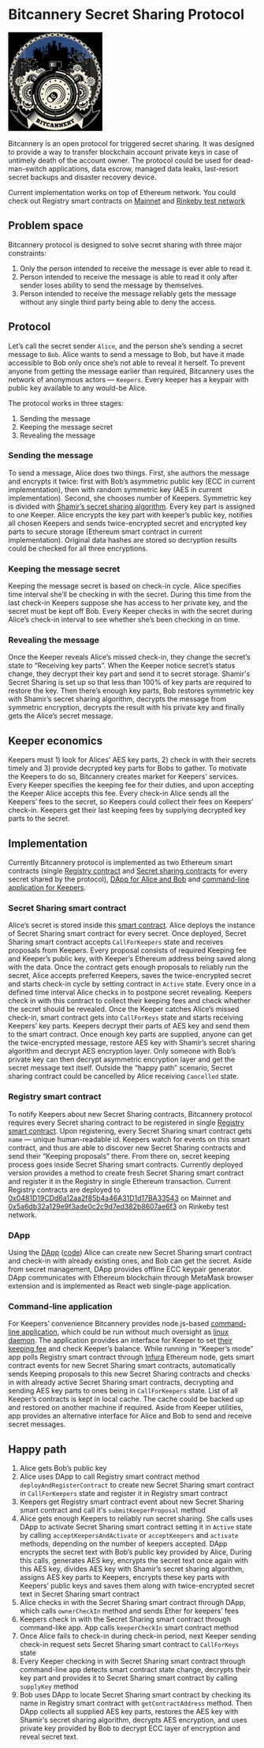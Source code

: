 # Bitcannery Secret Sharing Protocol

<img src='img/logo.jpg' alt='Bitcannery logo' height='200px'/>


Bitcannery is an open protocol for triggered secret sharing. It was designed to provide a way to transfer blockchain account private keys in case of untimely death of the account owner. The protocol could be used for dead-man-switch applications, data escrow, managed data leaks, last-resort secret backups and disaster recovery device.

Current implementation works on top of Ethereum network. You could check out Registry smart contracts on [Mainnet](https://etherscan.io/address/0x0481D19CDd6a12aa2f85b4a46A31D1d17BA33543) and [Rinkeby test network](https://rinkeby.etherscan.io/address/0x5a6db32a129e9f3ade0c2c9d7ed382b8607ae6f3 )

## Problem space
Bitcannery protocol is designed to solve secret sharing with three major constraints:

1. Only the person intended to receive the message is ever able to read it.
2. Person intended to receive the message is able to read it only after sender loses ability to send the message by themselves.
3. Person intended to receive the message reliably gets the message without any single third party being able to deny the access.

## Protocol
Let’s call the secret sender `Alice`, and the person she’s sending a secret message to `Bob`. Alice wants to send a message to Bob, but have it made accessible to Bob only once she’s not able to reveal it herself. To prevent anyone from getting the message earlier than required, Bitcannery uses the network of anonymous actors — `Keepers`. Every keeper has a keypair with public key available to any would-be Alice.

The protocol works in three stages:
1. Sending the message
2. Keeping the message secret
3. Revealing the message

### Sending the message
To send a message, Alice does two things. First, she authors the message and encrypts it twice: first with Bob’s asymmetric public key (ECC in current implementation), then with random symmetric key (AES in current implementation). Second, she chooses number of Keepers. Symmetric key is divided with [Shamir’s secret sharing algorithm](https://en.wikipedia.org/wiki/Shamir's_Secret_Sharing). Every key part is assigned to one Keeper. Alice encrypts the key part with keeper’s public key, notifies all chosen Keepers and sends twice-encrypted secret and encrypted key parts to secure storage (Ethereum smart contract in current implementation). Original data hashes are stored so decryption results could be checked for all three encryptions.

### Keeping the message secret
Keeping the message secret is based on check-in cycle. Alice specifies time interval she’ll be checking in with the secret. During this time from the last check-in Keepers suppose she has access to her private key, and the secret must be kept off Bob. Every Keeper checks in with the secret during Alice’s check-in interval to see whether she’s been checking in on time.

### Revealing the message
Once the Keeper reveals Alice’s missed check-in, they change the secret’s state to “Receiving key parts”. When the Keeper notice secret’s status change, they decrypt their key part and send it to secret storage. Shamir's Secret Sharing is set up so that less than 100% of key parts are required to restore the key. Then there’s enough key parts, Bob restores symmetric key with Shamir’s secret sharing algorithm, decrypts the message from symmetric encryption, decrypts the result with his private key and finally gets the Alice’s secret message.

## Keeper economics
Keepers must 1) look for Alices’ AES key parts, 2) check in with their secrets timely and 3) provide decrypted key parts for Bobs to gather. To motivate the Keepers to do so, Bitcannery creates market for Keepers’ services. Every Keeper specifies the keeping fee for their duties, and upon accepting the Keeper Alice accepts this fee. Every check-in Alice sends all the Keepers’ fees to the secret, so Keepers could collect their fees on Keepers’ check-in. Keepers get their last keeping fees by supplying decrypted key parts to the secret.

## Implementation
Currently Bitcannery protocol is implemented as two Ethereum smart contracts (single [Registry contract](https://github.com/bitcannery/bitcannery-dapp/blob/master/core/contracts/Registry.sol) and [Secret sharing contracts](https://github.com/bitcannery/bitcannery-dapp/blob/master/core/contracts/CryptoLegacy.sol) for every secret shared by the protocol), [DApp for Alice and Bob](https://github.com/bitcannery/bitcannery-dapp/tree/master/web) and [command-line application for Keepers](https://github.com/bitcannery/bitcannery-cli/).

### Secret Sharing smart contract
Alice’s secret is stored inside this [smart contract](https://github.com/bitcannery/bitcannery-dapp/blob/master/core/contracts/CryptoLegacy.sol). Alice deploys the instance of Secret Sharing smart contract for every secret. Once deployed, Secret Sharing smart contract accepts `CallForKeepers` state and receives proposals from Keepers. Every proposal consists of required Keeping fee and Keeper’s public key, with Keeper’s Ethereum address being saved along with the data. Once the contract gets enough proposals to reliably run the secret, Alice accepts preferred Keepers, saves the twice-encrypted secret and starts check-in cycle by setting contract in `Active` state. Every once in a defined time interval Alice checks in to postpone secret revealing. Keepers check in with this contract to collect their keeping fees and check whether the secret should be revealed. Once the Keeper catches Alice’s missed check-in, smart contract gets into `CallForKeys` state and starts receiving Keepers’ key parts. Keepers decrypt their parts of AES key and send them to the smart contract. Once enough key parts are supplied, anyone can get the twice-encrypted message, restore AES key with Shamir’s secret sharing algorithm and decrypt AES encryption layer. Only someone with Bob’s private key can then decrypt asymmetric encryption layer and get the secret message text itself. Outside the “happy path” scenario, Secret sharing contract could be cancelled by Alice receiving `Cancelled` state.

### Registry smart contract
To notify Keepers about new Secret Sharing contracts, Bitcannery protocol requires every Secret sharing contract to be registered in single [Registry smart contract](https://github.com/bitcannery/bitcannery-dapp/blob/master/core/contracts/Registry.sol). Upon registering, every Secret Sharing smart contract gets `name` — unique human-readable id. Keepers watch for events on this smart contract, and thus are able to discover new Secret Sharing contracts and send their “Keeping proposals” there. From there on, secret keeping process goes inside Secret Sharing smart contracts. Currently deployed version provides a method to create fresh Secret Sharing smart contract and register it in the Registry in single Ethereum transaction. Current Registry contracts are deployed to [0x0481D19CDd6a12aa2f85b4a46A31D1d17BA33543](https://etherscan.io/address/0x0481D19CDd6a12aa2f85b4a46A31D1d17BA33543) on Mainnet and [0x5a6db32a129e9f3ade0c2c9d7ed382b8607ae6f3](https://rinkeby.etherscan.io/address/0x5a6db32a129e9f3ade0c2c9d7ed382b8607ae6f3) on Rinkeby test network.

### DApp
Using the [DApp](https://bitcannery.github.io/bitcannery-dapp) ([code](https://github.com/bitcannery/bitcannery-dapp)) Alice can create new Secret Sharing smart contract and check-in with already existing ones, and Bob can get the secret. Aside from secret management, DApp provides offline ECC keypair generator. DApp communicates with Ethereum blockchain through MetaMask browser extension and is implemented as React web single-page application.

### Command-line application
For Keepers’ convenience Bitcannery provides node.js-based [command-line application](https://github.com/bitcannery/bitcannery-cli), which could be run without much oversight as [linux daemon](https://github.com/bitcannery/bitcannery-cli/tree/master/swarm#run-keepers-as-a-daemons). The application provides an interface for Keeper to set [their keeping fee](https://github.com/bitcannery/bitcannery-cli/blob/master/HOWTO.md#run-as-a-keeper) and check Keeper’s balance. While running in “Keeper’s mode” app polls Registry smart contract through [Infura](https://infura.io/) Ethereum node, gets smart contract events for new Secret Sharing smart contracts, automatically sends Keeping proposals to this new Secret Sharing contracts and checks in with already active Secret Sharing smart contracts, decrypting and sending AES key parts to ones being in `CallForKeepers` state. List of all Keeper’s contracts is kept in local cache. The cache could be backed up and restored on another machine if required.
Aside from Keeper utilities, app provides an alternative interface for Alice and Bob to send and receive secret messages.

## Happy path
1. Alice gets Bob’s public key
2. Alice uses DApp to call Registry smart contract method `deployAndRegisterContract` to create new Secret Sharing smart contract in `CallForKeepers` state and register it in Registry smart contract
3. Keepers get Registry smart contract event about new Secret Sharing smart contract and call it's `submitKeeperProposal` method
4. Alice gets enough Keepers to reliably run secret sharing. She calls uses DApp to activate Secret Sharing smart contract setting it in `Active` state by calling `acceptKeepersAndActivate` or `acceptKeepers` and `activate` methods, depending on the number of keepers accepted. DApp encrypts the secret text with Bob’s public key provided by Alice, During this calls, generates AES key, encrypts the secret text once again with this AES key, divides AES key with Shamir’s secret sharing algorithm, assigns AES key parts to Keepers, encrypts these key parts with Keepers’ public keys and saves them along with twice-encrypted secret text in Secret Sharing smart contract
5. Alice checks in with the Secret Sharing smart contract through DApp, which calls `ownerCheckIn` method and sends Ether for keepers’ fees
6. Keepers check in with the Secret Sharing smart contract through command-like app. App calls `keeperCheckIn` smart contract method
7. Once Alice fails to check-in during check-in period, next Keeper sending check-in request sets Secret Sharing smart contract to `CallForKeys` state
8. Every Keeper checking in with Secret Sharing smart contract through command-line app detects smart contract state change, decrypts their key part and provides it to Secret Sharing smart contract by calling `supplyKey` method
9. Bob uses DApp to locate Secret Sharing smart contract by checking its name in Registry smart contract with `getContractAddress` method. Then DApp collects all supplied AES key parts, restores the AES key with Shamir’s secret sharing algorithm, decrypts AES encryption, and uses private key provided by Bob to decrypt ECC layer of encryption and reveal secret text.
